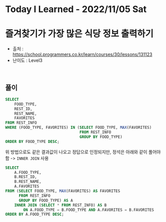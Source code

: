 # Today I Learned - 2022/11/05 Sat

# 즐겨찾기가 가장 많은 식당 정보 출력하기
- 출처 : https://school.programmers.co.kr/learn/courses/30/lessons/131123
- 난이도 : Level3
<br>

## 풀이
```sql
SELECT 
    FOOD_TYPE, 
    REST_ID,
    REST_NAME,
    FAVORITES
FROM REST_INFO
WHERE (FOOD_TYPE, FAVORITES) IN (SELECT FOOD_TYPE, MAX(FAVORITES)
                                 FROM REST_INFO
                                 GROUP BY FOOD_TYPE)
ORDER BY FOOD_TYPE DESC;
```
위 방법으로도 같은 결과값이 나오고 정답으로 인정되지만, 정석은 아래와 같이 풀어야 함 -> `INNER JOIN` 사용

```sql
SELECT 
    A.FOOD_TYPE, 
    B.REST_ID,
    B.REST_NAME,
    A.FAVORITES
FROM (SELECT FOOD_TYPE, MAX(FAVORITES) AS FAVORITES
      FROM REST_INFO
      GROUP BY FOOD_TYPE) AS A
    INNER JOIN (SELECT * FROM REST_INFO) AS B
        ON A.FOOD_TYPE = B.FOOD_TYPE AND A.FAVORITES = B.FAVORITES
ORDER BY A.FOOD_TYPE DESC;
```
